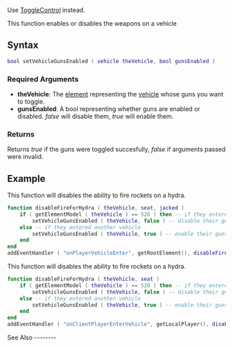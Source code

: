 Use [ToggleControl](/ToggleControl.md "wikilink") instead.

This function enables or disables the weapons on a vehicle

Syntax
------

``` lua
bool setVehicleGunsEnabled ( vehicle theVehicle, bool gunsEnabled )
```

### Required Arguments

-   **theVehicle**: The [element](/element.md "wikilink") representing the [vehicle](/vehicle.md "wikilink") whose guns you want to toggle.
-   **gunsEnabled**: A bool representing whether guns are enabled or disabled. *false* will disable them, *true* will enable them.

### Returns

Returns *true* if the guns were toggled succesfully, *false* if arguments passed were invalid.

Example
-------

<section name="Example 1" class="server" show="true">
This function will disables the ability to fire rockets on a hydra.

``` lua
function disableFireForHydra ( theVehicle, seat, jacked )
    if ( getElementModel ( theVehicle ) == 520 ) then -- if they entered a hydra
        setVehicleGunsEnabled ( theVehicle, false ) -- disable their guns
    else -- if they entered another vehicle
        setVehicleGunsEnabled ( theVehicle, true ) -- enable their guns
    end
end
addEventHandler ( "onPlayerVehicleEnter", getRootElement(), disableFireForHydra )
```

</section>
<section name="Example 2" class="client" show="false">
This function will disables the ability to fire rockets on a hydra.

``` lua
function disableFireForHydra ( theVehicle, seat )
    if ( getElementModel ( theVehicle ) == 520 ) then -- if they entered a hydra
        setVehicleGunsEnabled ( theVehicle, false ) -- disable their guns
    else -- if they entered another vehicle
        setVehicleGunsEnabled ( theVehicle, true ) -- enable their guns
    end
end
addEventHandler ( "onClientPlayerEnterVehicle", getLocalPlayer(), disableFireForHydra )
```

</section>
See Also
--------
